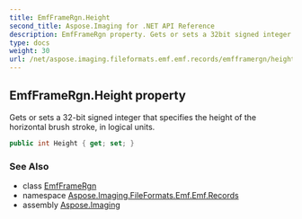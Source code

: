 ```yaml
---
title: EmfFrameRgn.Height
second_title: Aspose.Imaging for .NET API Reference
description: EmfFrameRgn property. Gets or sets a 32bit signed integer that specifies the height of the horizontal brush stroke in logical units
type: docs
weight: 30
url: /net/aspose.imaging.fileformats.emf.emf.records/emfframergn/height/
---
```

## EmfFrameRgn.Height property

Gets or sets a 32-bit signed integer that specifies the height of the horizontal brush stroke, in logical units.

```csharp
public int Height { get; set; }
```

### See Also

* class [EmfFrameRgn](../)
* namespace [Aspose.Imaging.FileFormats.Emf.Emf.Records](../../emfframergn/)
* assembly [Aspose.Imaging](../../../)


